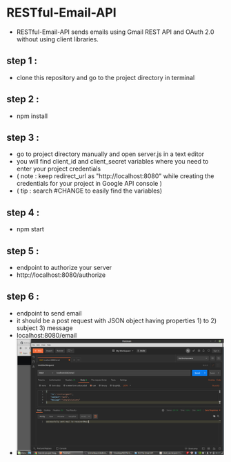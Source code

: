 # RESTful-Email-API
- RESTful-Email-API sends emails using Gmail REST API and OAuth 2.0 without using client libraries.

## step 1 :
- clone this repository and go to the project directory in terminal

## step 2 :
- npm install

## step 3 :
- go to project directory manually and open server.js in a text editor 
- you will find client_id and client_secret variables where you need to enter your project credentials
- ( note : keep redirect_url as "http://localhost:8080" while creating the credentials for your project in Google API console )
- ( tip : search #CHANGE to easily find the variables)

## step 4 :
- npm start 

## step 5 :
- endpoint to authorize your server
-  http://localhost:8080/authorize

## step 6 :
-  endpoint to send email
-  it should be a post request with JSON object having properties 1) to 2) subject 3) message
-  localhost:8080/email 
-  ![postman example](https://github.com/shinelikeasmile/RESTful-Email-API/blob/master/a.png)
